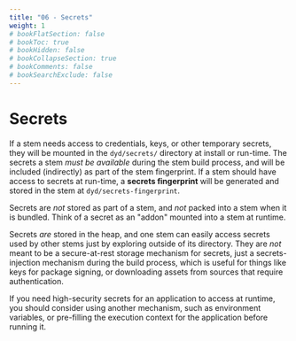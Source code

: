 ```yaml
---
title: "06 - Secrets"
weight: 1
# bookFlatSection: false
# bookToc: true
# bookHidden: false
# bookCollapseSection: true
# bookComments: false
# bookSearchExclude: false
---
```


# Secrets

If a stem needs access to credentials, keys, or other temporary secrets, they will be mounted in the `dyd/secrets/` directory at install or run-time.  The secrets a stem _must be available_ during the stem build process, and will be included (indirectly) as part of the stem fingerprint.  If a stem should have access to secrets at run-time, a **secrets fingerprint** will be generated and stored in the stem at `dyd/secrets-fingerprint`.

Secrets are _not_ stored as part of a stem, and _not_ packed into a stem when it is bundled.  Think of a secret as an "addon" mounted into a stem at runtime.

Secrets _are_ stored in the heap, and one stem can easily access secrets used by other stems just by exploring outside of its directory.  They are _not_ meant to be a secure-at-rest storage mechanism for secrets, just a secrets-injection mechanism during the build process, which is useful for things like keys for package signing, or downloading assets from sources that require authentication.

If you need high-security secrets for an application to access at runtime, you should consider using another mechanism, such as environment variables, or pre-filling the execution context for the application before running it.
